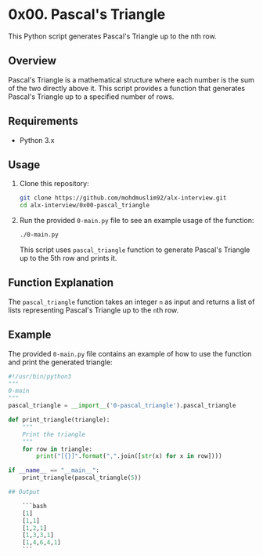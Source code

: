 # 0x00. Pascal's Triangle

This Python script generates Pascal's Triangle up to the nth row.

## Overview

Pascal's Triangle is a mathematical structure where each number is the sum of the two directly above it. This script provides a function that generates Pascal's Triangle up to a specified number of rows.

## Requirements

- Python 3.x

## Usage

1. Clone this repository:

    ```bash
    git clone https://github.com/mohdmuslim92/alx-interview.git
    cd alx-interview/0x00-pascal_triangle
    ```

2. Run the provided `0-main.py` file to see an example usage of the function:

    ```bash
    ./0-main.py
    ```

    This script uses `pascal_triangle` function to generate Pascal's Triangle up to the 5th row and prints it.

## Function Explanation

The `pascal_triangle` function takes an integer `n` as input and returns a list of lists representing Pascal's Triangle up to the `n`th row.

## Example

The provided `0-main.py` file contains an example of how to use the function and print the generated triangle:

```python
#!/usr/bin/python3
"""
0-main
"""
pascal_triangle = __import__('0-pascal_triangle').pascal_triangle

def print_triangle(triangle):
    """
    Print the triangle
    """
    for row in triangle:
        print("[{}]".format(",".join([str(x) for x in row])))

if __name__ == "__main__":
    print_triangle(pascal_triangle(5))

## Output

    ```bash
    [1]
    [1,1]
    [1,2,1]
    [1,3,3,1]
    [1,4,6,4,1]
    ```
